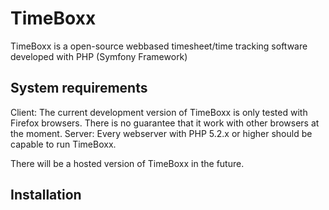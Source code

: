 TimeBoxx
===========
TimeBoxx is a open-source webbased timesheet/time tracking software developed with PHP (Symfony Framework)

System requirements
-------------------
Client: The current development version of TimeBoxx is only tested with Firefox browsers. There is no guarantee that it work with other browsers at the moment.
Server: Every webserver with PHP 5.2.x or higher should be capable to run TimeBoxx.

There will be a hosted version of TimeBoxx in the future.


Installation
------------


